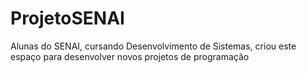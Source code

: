 # ProjetoSENAI
Alunas do SENAI, cursando Desenvolvimento de Sistemas, criou este espaço para desenvolver novos projetos de programação
